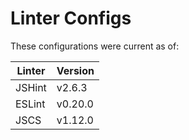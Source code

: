 Linter Configs
==============

These configurations were current as of:

| Linter | Version   |
| ------ | --------- |
| JSHint | v2.6.3    |
| ESLint | v0.20.0   |
| JSCS   | v1.12.0   |
